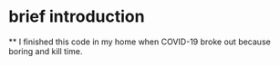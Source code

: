 # brief introduction
** I finished this code in my home when COVID-19 broke out because boring and kill time.
